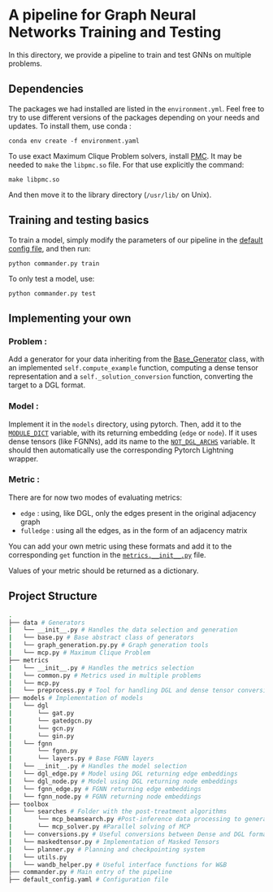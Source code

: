 # A pipeline for Graph Neural Networks Training and Testing

In this directory, we provide a pipeline to train and test GNNs on multiple problems.

## Dependencies

The packages we had installed are listed in the `environment.yml`. Feel free to try to use different versions of the packages depending on your needs and updates. To install them, use conda : 
```
conda env create -f environment.yaml
```
To use exact Maximum Clique Problem solvers, install [PMC](https://github.com/ryanrossi/pmc/). It may be needed to `make` the `libpmc.so` file. For that use explicitly the command: 
```
make libpmc.so
```
And then move it to the library directory (`/usr/lib/` on Unix).

## Training and testing basics

To train a model, simply modify the parameters of our pipeline in the [default config file](default_config.yaml), and then run:
```
python commander.py train
```

To only test a model, use:
```
python commander.py test
```

## Implementing your own

### Problem :

Add a generator for your data inheriting from the [Base_Generator](https://github.com/MauTrib/gnn-en-folie/blob/main/data/base.py#L6) class, with an implemented  `self.compute_example` function, computing a dense tensor representation and a `self._solution_conversion` function, converting the target to a DGL format.

### Model : 

Implement it in the `models` directory, using pytorch. Then, add it to the [`MODULE_DICT`](https://github.com/MauTrib/gnn-en-folie/blob/main/models/__init__.py#L19) variable, with its returning embedding (`edge` or `node`). If it uses dense tensors (like FGNNs), add its name to the [`NOT_DGL_ARCHS`](https://github.com/MauTrib/gnn-en-folie/blob/main/models/__init__.py#L25) variable. It should then automatically use the corresponding Pytorch Lightning wrapper.

### Metric :

There are for now two modes of evaluating metrics:
 - `edge` : using, like DGL, only the edges present in the original adjacency graph
 - `fulledge` : using all the edges, as in the form of an adjacency matrix

You can add your own metric using these formats and add it to the corresponding `get` function in the [`metrics.__init__.py`](https://github.com/MauTrib/gnn-en-folie/blob/main/metrics/__init__.py) file.

Values of your metric should be returned as a dictionary.

## Project Structure

```bash
.
├── data # Generators
|   └── __init__.py # Handles the data selection and generation
|   └── base.py # Base abstract class of generators
|   └── graph_generation.py.py # Graph generation tools
|   └── mcp.py # Maximum Clique Problem
├── metrics
|   └── __init__.py # Handles the metrics selection
|   └── common.py # Metrics used in multiple problems
|   └── mcp.py
|   └── preprocess.py # Tool for handling DGL and dense tensor conversions
├── models # Implementation of models
|   └── dgl
|       └── gat.py
|       └── gatedgcn.py
|       └── gcn.py
|       └── gin.py
|   └── fgnn
|       └── fgnn.py
|       └── layers.py # Base FGNN layers
|   └── __init__.py # Handles the model selection
|   └── dgl_edge.py # Model using DGL returning edge embeddings
|   └── dgl_node.py # Model using DGL returning node embeddings
|   └── fgnn_edge.py # FGNN returning edge embeddings
|   └── fgnn_node.py # FGNN returning node embeddings
├── toolbox
|   └── searches # Folder with the post-treatment algorithms
|       └── mcp_beamsearch.py #Post-inference data processing to generate real cliques
|       └── mcp_solver.py #Parallel solving of MCP
|   └── conversions.py # Useful conversions between Dense and DGL formats
|   └── maskedtensor.py # Implementation of Masked Tensors
|   └── planner.py # Planning and checkpointing system
|   └── utils.py
|   └── wandb_helper.py # Useful interface functions for W&B
├── commander.py # Main entry of the pipeline
├── default_config.yaml # Configuration file

```



